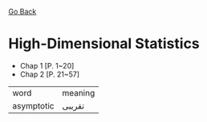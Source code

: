 [Go Back](https://github.com/arm-on/plan/blob/main/README.md)
# High-Dimensional Statistics
- Chap 1 [P. 1~20]
- Chap 2 [P. 21~57]
  
| | |
|-|-|
| word | meaning |
| asymptotic | تقریبی |